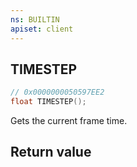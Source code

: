 ```yaml
---
ns: BUILTIN
apiset: client
---
```

## TIMESTEP

```c
// 0x0000000050597EE2
float TIMESTEP();
```

Gets the current frame time.


## Return value